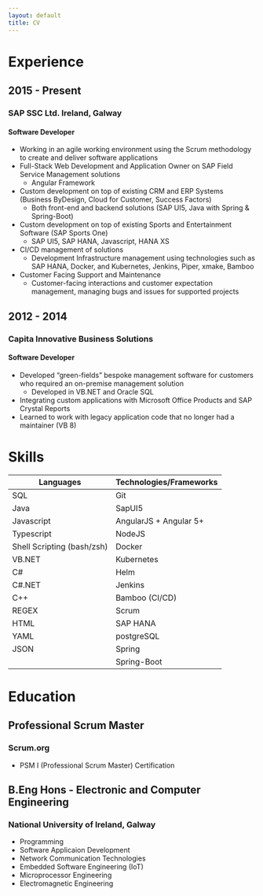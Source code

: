 ```yaml
---
layout: default
title: CV
---
```

# Experience

## 2015 - Present
### SAP SSC Ltd. Ireland, Galway
#### Software Developer

- Working in an agile working environment using the Scrum methodology to create and deliver software applications
- Full-Stack Web Development and Application Owner on SAP Field Service Management solutions
    - Angular Framework
- Custom development on top of existing CRM and ERP Systems (Business ByDesign, Cloud for Customer, Success Factors)
    - Both front-end and backend solutions (SAP UI5, Java with Spring & Spring-Boot)
- Custom development on top of existing Sports and Entertainment Software (SAP Sports One)
    - SAP UI5, SAP HANA, Javascript, HANA XS
- CI/CD management of solutions
    - Development Infrastructure management using technologies such as SAP HANA, Docker, and Kubernetes, Jenkins, Piper, xmake, Bamboo
- Customer Facing Support and Maintenance
    - Customer-facing interactions and customer expectation management, managing bugs and issues for supported projects

## 2012 - 2014
### Capita Innovative Business Solutions
#### Software Developer
- Developed “green-fields” bespoke management software for customers who required an on-premise management solution
    - Developed in VB.NET and Oracle SQL
- Integrating custom applications with Microsoft Office Products and SAP Crystal Reports
- Learned to work with legacy application code that no longer had a maintainer (VB 8)

# Skills

| Languages | Technologies/Frameworks |
| - | - |
| SQL | Git |
| Java | SapUI5 |
| Javascript | AngularJS + Angular 5+ |
| Typescript | NodeJS |
| Shell Scripting (bash/zsh) | Docker |
| VB.NET | Kubernetes |
| C# | Helm |
| C#.NET | Jenkins |
| C++ | Bamboo (CI/CD) |
| REGEX | Scrum |
| HTML | SAP HANA |
| YAML | postgreSQL |
| JSON | Spring |
| | Spring-Boot |

# Education

## Professional Scrum Master
### Scrum.org

- PSM I (Professional Scrum Master) Certification

## B.Eng Hons - Electronic and Computer Engineering
### National University of Ireland, Galway

- Programming
- Software Applicaion Development
- Network Communication Technologies
- Embedded Software Engineering (IoT)
- Microprocessor Engineering
- Electromagnetic Engineering

